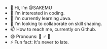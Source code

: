 - 👋 Hi, I’m @SAKEMU
- 👀 I’m interested in coding.
- 🌱 I’m currently learning Java.
- 💞️ I’m looking to collaborate on skill shaping.
- 📫 How to reach me, currently on Github. 
- 😄 Pronouns: 🕺 ♂️ 🕺
- ⚡ Fun fact: It's never to late.

<!---
SAKEMU/SAKEMU is a ✨ special ✨ repository because its `README.md` (this file) appears on your GitHub profile.
You can click the Preview link to take a look at your changes.
--->
